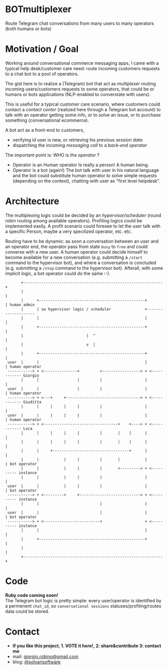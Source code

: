 # BOTmultiplexer
Route Telegram chat conversations from many users to many operators (both humans or bots) 

# Motivation / Goal
Working around conversational commerce messaging apps, I came with a typical help desk/customer care need: route incoming customers requests to a chat bot to a pool of operators.

The gist here is to realize a (Telegram) bot that act as *multiplexer* routing incoming users/customers requests to some operators, that could be or humans or bots applications (NLP-enabled to converstate with users).

This is useful for a typical customer care scenario, where customers could contact a *contact center* (realized here through a Telegram bot account) to talk with an operator getting some info, or to solve an issue, or to purchase something (conversational ecommerce).   

A bot act as a front-end to customers, 
* verifying id user is new, or retrieving his previous *session data*
* dispatching the incoming *messaging call* to a *back-end operator* 

The important point is: WHO is the *operator* ? 
* Operator is an Human operator
  Is really a person! A human being.
* Operator is a bot (again!)
  The bot talk with user in his natural language and the bot could substitute human operator to solve simple requests (depending on the context), chatting with user as "first level helpdesk".  

# Architecture
The multiplexing logic could be decided by an *hypervisor/scheduler* (round robin routing among available operators). Profiling  logics could be implemented easily. A profit scenario could foresee to let the user talk with a specific Person, maybe a very specilized operator, etc. etc.

Routing have to be dynamic: as soon a conversation between an user and an operator end, the operator pass from state `busy` to `free` and could converse with a new user. A human operator could decide himself to become available for a new conversation (e.g. submitting a `/start` command to the hypervisor bot), and where a conversation is concluded (e.g. submitting a `/stop` command to the hypervisor bot). Afterall, with some implicit logic, a bot operator could do the same :-). 

```
       +--------------------------------------------------------------+
       |                                                              |
       |      +-----------------------------------------------+       | human admin
       |      | sw hypervisor logic / scheduler               +--------------------
       |      |                                               |       |
       |      +-----------------------------------------------+       |
       |                            |  ^                              |
       |                            v  |                              |
       |      +-----------------------------------------------+       |
 user  |      |                                               |       | human operator
 -----------> + <---------------+         +-----------------> + <------------ Giorgio
       |      |                 |         |                   |       |
 user  |      |                 |         |                   |       | human operator
 -----------> + <---+     +---------------------------------> + <------------ Giuditta
       |      |     |     |     |         |                   |       |
 user  |      |     |     |     |         |                   |       | human operator
 -----------> + <---------------------------------+    +----> + <------------ Luca
       |      |     |     |     |         |       |    |      |       |
       |      |     |     |     |         |       |    |      |       |
       |      |     +----------------------------------+      |       |
       |      |           |     |         |       |           |       | bot operator
       |      |           |     |         |       +---------> + <---------- instance
       |      |           |     |         |                   |       |
 user  |      |           |     |         |                   |       | bot operator
 -----------> + <---------+     +---------------------------> + <---------- instance
       |      |                           |                   |       |
 user  |      |                           |                   |       | bot operator
 -----------> + <-------------------------+                   + <---------- instance
       |      |                                               |       |
       |      +-----------------------------------------------+       |
       |                                                              |
       +--------------------------------------------------------------+
```

# Code
**Ruby code coming soon!**<br>
The Telegram bot logic is pretty simple: every user/operator is identified by a permenent `chat_id`, so `conversational sessions` statuses/profiling/routes data could be stored. 


# Contact
* **If you like this project, 1. VOTE it here!, 2: share&contribute 3: contact me**
* mail: [giorgio.robino@gmail.com](mailto:giorgio.robino@gmail.com)
* blog: [@solyarisoftware](http://www.twitter.com/solyarisoftware)

